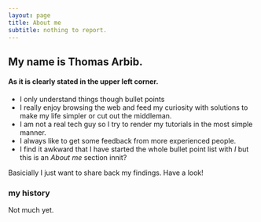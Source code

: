 ```yaml
---
layout: page
title: About me
subtitle: nothing to report.
---
```


## My name is Thomas Arbib.
#### As it is clearly stated in the upper left corner.

* I only understand things though bullet points
* I really enjoy browsing the web and feed my curiosity with solutions to make my life simpler or cut out the middleman. 
* I am not a real tech guy so I try to render my tutorials in the most simple manner. 
* I always like to get some feedback from more experienced people. 
* I find it awkward that I have started the whole bullet point list with _I_ but this is an _About me_ section innit? 

Basicially I just want to share back my findings. Have a look! 

### my history

Not much yet.